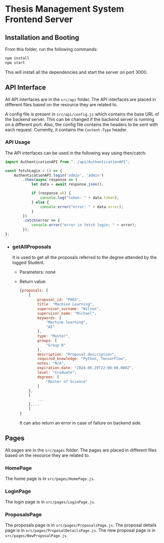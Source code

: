 # Thesis Management System Frontend Server

## Installation and Booting
From this folder, run the following commands:
```bash
npm install
npm start
```

This will install all the dependencies and start the server on port 3000.

## API Interface

All API interfaces are in the `src/api` folder. The API interfaces are placed in different files based on the resource they are related to.

A config file is present in `src/api/config.js` which contains the base URL of the backend server.
This can be changed if the backend server is running on a different port.
Also, the config file contains the headers to be sent with each request. Currently, it contains the `Content-Type` header.

### API Usage

The API interfaces can be used in the following way using then/catch:
```javascript
import AuthenticationAPI from "../api/AuthenticationAPI";

const fetchLogin = () => {
    AuthenticationAPI.login('admin', 'admin')
        .then(async response => {
            let data = await response.json();

            if (response.ok) {
                console.log("token: " + data.token);
            } else {
                console.error("error: " + data.error);
            }
        })
        .catch(error => {
            console.error("error in fetch login: " + error);
        });
};
```

- ### getAllProposals
    It is used to get all the proposals referred to the degree attended by the logged Student.

    - Parameters: none
    - Return value:

        ```javascript
        {proposals: [
            {
                proposal_id: "P002",
                title: "Machine Learning",
                supervisor_surname: "Wilson",
                supervisor_name: "Michael",
                keywords: [
                    "Machine learning",
                    "AI"
                ],
                type: "Master",
                groups: [
                    "Group B"
                ],
                description: "Proposal description",
                required_knowledge: "Python, TensorFlow",
                notes: "N/A",
                expiration_date: "2024-06-29T22:00:00.000Z",
                level: "Graduate",
                degrees: [
                    "Master of Science"
                ]
            },
            {
                ...
            },...
            ]
        }
        ```
        It can also return an error in case of failure on backend side.




## Pages

All pages are in the `src/pages` folder. The pages are placed in different files based on the resource they are related to.

### HomePage

The home page is in `src/pages/HomePage.js`.

### LoginPage

The login page is in `src/pages/LoginPage.js`.

### ProposalsPage

The proposals page is in `src/pages/ProposalsPage.js`.
The proposal details page is in `src/pages/ProposalDetailsPage.js`.
The new proposal page is in `src/pages/NewProposalPage.js`.
